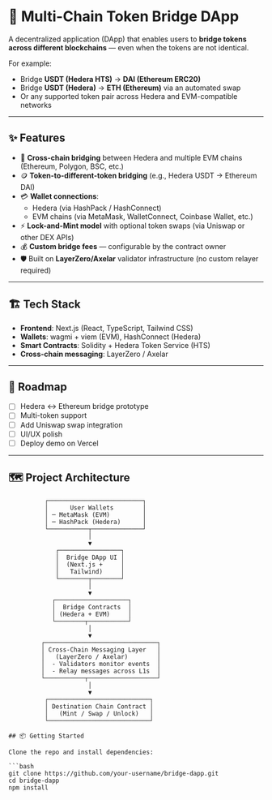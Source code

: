 # 🌉 Multi-Chain Token Bridge DApp

A decentralized application (DApp) that enables users to **bridge tokens across different blockchains** — even when the tokens are not identical.  

For example:  
- Bridge **USDT (Hedera HTS)** → **DAI (Ethereum ERC20)**  
- Bridge **USDT (Hedera)** → **ETH (Ethereum)** via an automated swap  
- Or any supported token pair across Hedera and EVM-compatible networks  

---

## ✨ Features
- 🔗 **Cross-chain bridging** between Hedera and multiple EVM chains (Ethereum, Polygon, BSC, etc.)  
- 🪙 **Token-to-different-token bridging** (e.g., Hedera USDT → Ethereum DAI)  
- 💳 **Wallet connections**:  
  - Hedera (via HashPack / HashConnect)  
  - EVM chains (via MetaMask, WalletConnect, Coinbase Wallet, etc.)  
- ⚡ **Lock-and-Mint model** with optional token swaps (via Uniswap or other DEX APIs)  
- 💰 **Custom bridge fees** — configurable by the contract owner  
- 🛡 Built on **LayerZero/Axelar** validator infrastructure (no custom relayer required)  

---

## 🏗 Tech Stack
- **Frontend**: Next.js (React, TypeScript, Tailwind CSS)  
- **Wallets**: wagmi + viem (EVM), HashConnect (Hedera)  
- **Smart Contracts**: Solidity + Hedera Token Service (HTS)  
- **Cross-chain messaging**: LayerZero / Axelar  

---

## 🚀 Roadmap
- [ ] Hedera ↔ Ethereum bridge prototype  
- [ ] Multi-token support  
- [ ] Add Uniswap swap integration  
- [ ] UI/UX polish  
- [ ] Deploy demo on Vercel  

---

## 🗺 Project Architecture

```text
          ┌──────────────────────────┐
          │      User Wallets        │
          │ ─ MetaMask (EVM)         │
          │ ─ HashPack (Hedera)      │
          └───────────┬──────────────┘
                      │
                      ▼
             ┌─────────────────┐
             │  Bridge DApp UI │
             │  (Next.js +     │
             │   Tailwind)     │
             └────────┬────────┘
                      │
                      ▼
            ┌────────────────────┐
            │  Bridge Contracts  │
            │ (Hedera + EVM)     │
            └────────┬───────────┘
                      │
                      ▼
         ┌───────────────────────────────┐
         │ Cross-Chain Messaging Layer   │
         │   (LayerZero / Axelar)        │
         │  - Validators monitor events  │
         │  - Relay messages across L1s  │
         └───────────┬───────────────────┘
                      │
                      ▼
          ┌────────────────────────────┐
          │ Destination Chain Contract │
          │   (Mint / Swap / Unlock)   │
          └────────────────────────────┘

## 📦 Getting Started

Clone the repo and install dependencies:

```bash
git clone https://github.com/your-username/bridge-dapp.git
cd bridge-dapp
npm install
